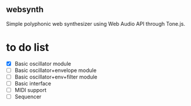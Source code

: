 ## websynth

Simple polyphonic web synthesizer using Web Audio API through Tone.js.

# to do list
- [x] Basic oscillator module
- [ ] Basic oscillator+envelope module
- [ ] Basic oscillator+env+filter module
- [ ] Basic interface
- [ ] MIDI support
- [ ] Sequencer
